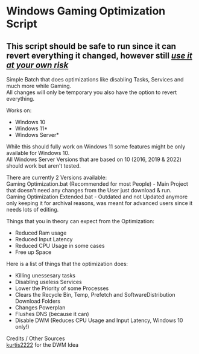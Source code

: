 # Windows Gaming Optimization Script
## **This script should be safe to run since it can revert everything it changed, however still <ins>_use it at your own risk_<ins/>**

Simple Batch that does optimizations like disabling Tasks, Services and much more while Gaming.<br/>
All changes will only be temporary you also have the option to revert everything.

Works on:
- Windows 10
- Windows 11*
- Windows Server*

While this should fully work on Windows 11 some features might be only available for Windows 10.<br>
All Windows Server Versions that are based on 10 (2016, 2019 & 2022) should work but aren't tested.

There are currently 2 Versions available:<br/>
Gaming Optimization.bat (Recommended for most People) - Main Project that doesn't need any changes from the User just download & run.<br/>
Gaming Optimization Extended.bat - Outdated and not Updated anymore only keeping it for archival reasons, was meant for advanced users since it needs lots of editing.

Things that you in theory can expect from the Optimization:<br/>
- Reduced Ram usage
- Reduced Input Latency
- Reduced CPU Usage in some cases
- Free up Space

Here is a list of things that the optimization does:

- Killing unessesary tasks
- Disabling useless Services
- Lower the Priority of some Processes
- Clears the Recycle Bin, Temp, Prefetch and SoftwareDistribution Download Folders
- Changes Powerplan
- Flushes DNS (because it can)
- Disable DWM (Reduces CPU Usage and Input Latency, Windows 10 only!)

Credits / Other Sources<br/>
[kurtis2222](https://github.com/kurtis2222/win10_dwm_tool) for the DWM Idea<br/>
